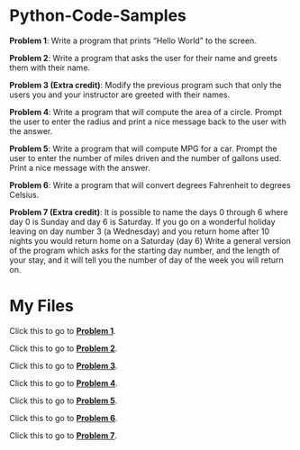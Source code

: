 # Python-Code-Samples

**Problem 1**: Write a program that prints “Hello World” to the screen.

**Problem 2**: Write a program that asks the user for their name and greets them with their
name.

**Problem 3 (Extra credit)**: Modify the previous program such that only the users you and your
instructor are greeted with their names.

**Problem 4**: Write a program that will compute the area of a circle. Prompt the user to enter
the radius and print a nice message back to the user with the answer.

**Problem 5**: Write a program that will compute MPG for a car. Prompt the user to enter the
number of miles driven and the number of gallons used. Print a nice message with the answer.

**Problem 6**: Write a program that will convert degrees Fahrenheit to degrees Celsius.

**Problem 7 (Extra credit)**: It is possible to name the days 0 through 6 where day 0 is Sunday and
day 6 is Saturday. If you go on a wonderful holiday leaving on day number 3 (a Wednesday) and
you return home after 10 nights you would return home on a Saturday (day 6) Write a general
version of the program which asks for the starting day number, and the length of your stay, and
it will tell you the number of day of the week you will return on.

# My Files
Click this to go to [**Problem 1**](https://github.com/Sledgehammer5568/Python-Code-Samples/blob/232eea73da113f52e581d385dbd553bad125fd30/Hello_World.py).

Click this to go to [**Problem 2**](https://github.com/Sledgehammer5568/Python-Code-Samples/blob/232eea73da113f52e581d385dbd553bad125fd30/Greetings_User.py).

Click this to go to [**Problem 3**](https://github.com/Sledgehammer5568/Python-Code-Samples/blob/232eea73da113f52e581d385dbd553bad125fd30/Greetings_Certain_User.py).

Click this to go to [**Problem 4**](https://github.com/Sledgehammer5568/Python-Code-Samples/blob/232eea73da113f52e581d385dbd553bad125fd30/Circle_Area_Calc.py).

Click this to go to [**Problem 5**](https://github.com/Sledgehammer5568/Python-Code-Samples/blob/232eea73da113f52e581d385dbd553bad125fd30/MPG_Calc.py).

Click this to go to [**Problem 6**](https://github.com/Sledgehammer5568/Python-Code-Samples/blob/232eea73da113f52e581d385dbd553bad125fd30/Temperature_Conversion.py).

Click this to go to [**Problem 7**](https://github.com/Sledgehammer5568/Python-Code-Samples/blob/232eea73da113f52e581d385dbd553bad125fd30/Vacation_Return_Date_Calc.py).
